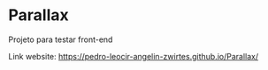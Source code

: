 # Parallax
Projeto para testar front-end

Link website: https://pedro-leocir-angelin-zwirtes.github.io/Parallax/
